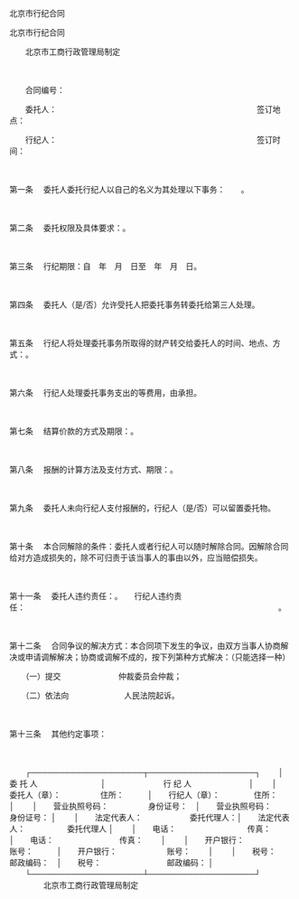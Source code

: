 



北京市行纪合同



 


 北京市行纪合同　　
 
　　北京市工商行政管理局制定
 
　　



　　合同编号：　　

　　委托人：　　　　　　　　　　　　　　　　　　　　　　　　　 签订地点：　　

　　行纪人：　　　　　　　　　　　　　　　　　　　　　　　　　 签订时间：

　　

第一条
　委托人委托行纪人以自己的名义为其处理以下事务：　　。

　　

第二条
　委托权限及具体要求：。

　　

第三条
　行纪期限：自　年　月　日至　年　月　日。

　　

第四条
　委托人（是/否）允许受托人把委托事务转委托给第三人处理。

　　

第五条
　行纪人将处理委托事务所取得的财产转交给委托人的时间、地点、方式：。

　　

第六条
　行纪人处理委托事务支出的等费用，由承担。

　　

第七条
　结算价款的方式及期限：。

　　

第八条
　报酬的计算方法及支付方式、期限：。

　　

第九条
　委托人未向行纪人支付报酬的，行纪人（是/否）可以留置委托物。

　　

第十条
　本合同解除的条件：委托人或者行纪人可以随时解除合同。因解除合同给对方造成损失的，除不可归责于该当事人的事由以外，应当赔偿损失。

　　

第十一条
　委托人违约责任：。　　行纪人违约责任：　　　　　　　　　　　　　　　　　　　　　　　　　　　　　　　　。

　　

第十二条
　合同争议的解决方式：本合同项下发生的争议，由双方当事人协商解决或申请调解解决；协商或调解不成的，按下列第种方式解决：（只能选择一种）　　

　　（一）提交　　　　　　　 仲裁委员会仲裁；　　

　　（二）依法向　　　　　　　人民法院起诉。

　　

第十三条
　其他约定事项：

　　


　　┌────────────────────┬───────────────────┐
　　│　　　　　　　　委 托 人　　　　　　　　│　　　　　　　 行 纪 人　　　　　　　 │
　　│　　委托人（章）：　　　　　住所：　　　│　　行纪人（章）：　　　　 住所：　　 │
　　│　　营业执照号码：　　　　　身份证号：　│　　营业执照号码：　　　　 身份证号： │
　　│　　法定代表人：　　　　　　委托代理人：│　　法定代表人：　　　　　 委托代理人 │
　　│　　电话：　　　　　　　　　传真：　　　│　　电话：　　　　　　　　 传真：　　 │
　　│　　开户银行：　　　　　　　账号：　　　│　　开户银行：　　　　　　 账号：　　 │
　　│　　税号：　　　　　　　　　邮政编码：　│　　税号：　　　　　　　　 邮政编码： │
　　└────────────────────┴───────────────────┘
　　
　　北京市工商行政管理局制定